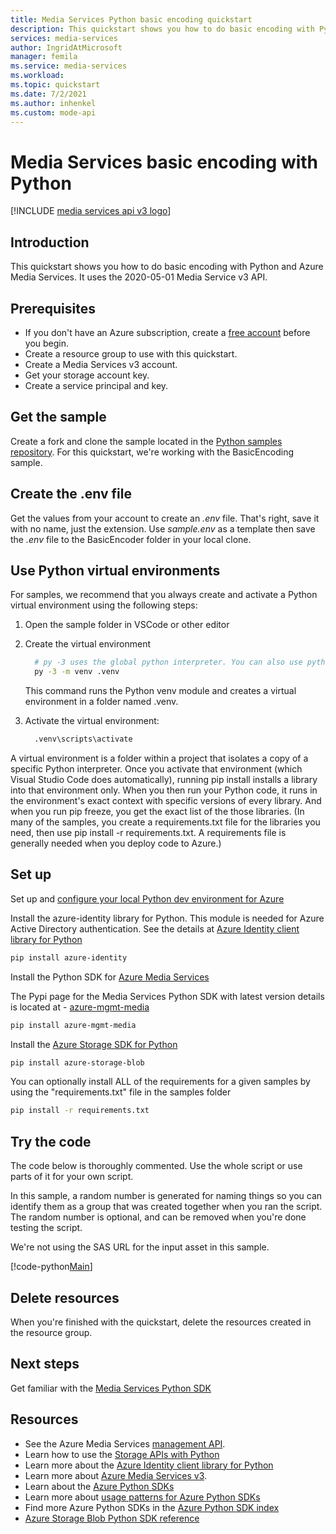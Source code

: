 ```yaml
---
title: Media Services Python basic encoding quickstart
description: This quickstart shows you how to do basic encoding with Python and Azure Media Services.
services: media-services
author: IngridAtMicrosoft
manager: femila
ms.service: media-services
ms.workload: 
ms.topic: quickstart
ms.date: 7/2/2021
ms.author: inhenkel
ms.custom: mode-api
---
```


# Media Services basic encoding with Python

[!INCLUDE [media services api v3 logo](./includes/v3-hr.md)]

## Introduction

This quickstart shows you how to do basic encoding with Python and Azure Media Services. It uses the 2020-05-01 Media Service v3 API.

## Prerequisites

- If you don't have an Azure subscription, create a [free account](https://azure.microsoft.com/free/?WT.mc_id=A261C142F) before you begin.
- Create a resource group to use with this quickstart.
- Create a Media Services v3 account.
- Get your storage account key.
- Create a service principal and key.

## Get the sample

Create a fork and clone the sample located in the [Python samples repository](https://github.com/Azure-Samples/media-services-v3-python). For this quickstart, we're working with the BasicEncoding sample.

## Create the .env file

Get the values from your account to create an *.env* file. That's right, save it with no name, just the extension.  Use *sample.env* as a template then save the *.env* file to the BasicEncoder folder in your local clone.

## Use Python virtual environments
For samples, we recommend that you always create and activate a Python virtual environment using the following steps:

1. Open the sample folder in VSCode or other editor
2. Create the virtual environment

    ``` bash
      # py -3 uses the global python interpreter. You can also use python -m venv .venv.
      py -3 -m venv .venv
    ```

   This command runs the Python venv module and creates a virtual environment in a folder named .venv.

3. Activate the virtual environment:

    ``` bash
      .venv\scripts\activate
    ```

  A virtual environment is a folder within a project that isolates a copy of a specific Python interpreter. Once you activate that environment (which Visual Studio Code does automatically), running pip install installs a library into that environment only. When you then run your Python code, it runs in the environment's exact context with specific versions of every library. And when you run pip freeze, you get the exact list of the those libraries. (In many of the samples, you create a requirements.txt file for the libraries you need, then use pip install -r requirements.txt. A requirements file is generally needed when you deploy code to Azure.)

## Set up

Set up and [configure your local Python dev environment for Azure](/azure/developer/python/configure-local-development-environment)

Install the azure-identity library for Python. This module is needed for Azure Active Directory authentication. See the details at [Azure Identity client library for Python](/python/api/overview/azure/identity-readme#environment-variables)

  ``` bash
  pip install azure-identity
  ```

Install the Python SDK for [Azure Media Services](/python/api/overview/azure/media-services)

The Pypi page for the Media Services Python SDK with latest version details is located at - [azure-mgmt-media](https://pypi.org/project/azure-mgmt-media/)

  ``` bash
  pip install azure-mgmt-media
  ```

Install the [Azure Storage SDK for Python](https://pypi.org/project/azure-storage-blob/)

  ``` bash
  pip install azure-storage-blob
  ```

You can optionally install ALL of the requirements for a given samples by using the "requirements.txt" file in the samples folder

  ``` bash
  pip install -r requirements.txt
  ```

## Try the code

The code below is thoroughly commented.  Use the whole script or use parts of it for your own script.

In this sample, a random number is generated for naming things so you can identify them as a group that was created together when you ran the script.  The random number is optional, and can be removed when you're done testing the script.

We're not using the SAS URL for the input asset in this sample.

[!code-python[Main](../../../media-services-v3-python/BasicEncoding/basic-encoding.py)]

## Delete resources

When you're finished with the quickstart, delete the resources created in the resource group.

## Next steps

Get familiar with the [Media Services Python SDK](/python/api/azure-mgmt-media/)

## Resources

- See the Azure Media Services [management API](/python/api/overview/azure/mediaservices/management).
- Learn how to use the [Storage APIs with Python](/azure/developer/python/azure-sdk-example-storage-use?tabs=cmd)
- Learn more about the [Azure Identity client library for Python](/python/api/overview/azure/identity-readme#environment-variables)
- Learn more about [Azure Media Services v3](./media-services-overview.md).
- Learn about the [Azure Python SDKs](/azure/developer/python)
- Learn more about [usage patterns for Azure Python SDKs](/azure/developer/python/azure-sdk-library-usage-patterns)
- Find more Azure Python SDKs in the [Azure Python SDK index](/azure/developer/python/azure-sdk-library-package-index)
- [Azure Storage Blob Python SDK reference](/python/api/azure-storage-blob/)
